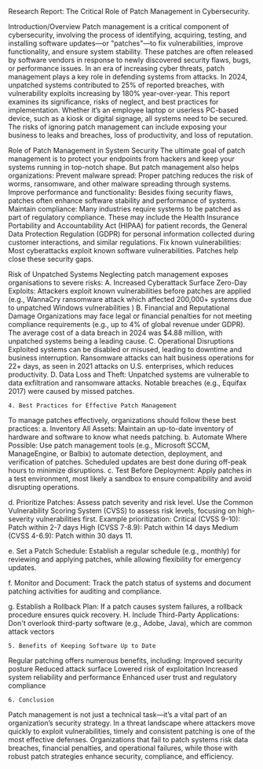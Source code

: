 Research Report: The Critical Role of Patch Management in Cybersecurity.

 Introduction/Overview
Patch management is a critical component of cybersecurity, involving the process of identifying, acquiring, testing, and installing software updates—or "patches"—to fix vulnerabilities, improve functionality, and ensure system stability. 
These patches are often released by software vendors in response to newly discovered security flaws, bugs, or performance issues. In an era of increasing cyber threats, patch management plays a key role in defending systems from attacks. In 2024, unpatched systems contributed to 25% of reported breaches, with vulnerability exploits increasing by 180% year-over-year. This report examines its significance, risks of neglect, and best practices for implementation.
Whether it’s an employee laptop or userless PC-based device, such as a kiosk or digital signage, all systems need to be secured. The risks of ignoring patch management can include exposing your business to leaks and breaches, loss of productivity, and loss of reputation.


Role of Patch Management in System Security
The ultimate goal of patch management is to protect your endpoints from hackers and keep your systems running in top-notch shape. But patch management also helps organizations:
Prevent malware spread: Proper patching reduces the risk of worms, ransomware, and other malware spreading through systems.
Improve performance and functionality: Besides fixing security flaws, patches often enhance software stability and performance of systems.
Maintain compliance: Many industries require systems to be patched as part of regulatory compliance. These may include the Health Insurance Portability and Accountability Act (HIPAA) for patient records, the General Data Protection Regulation (GDPR) for personal information collected during customer interactions, and similar regulations.
Fix known vulnerabilities: Most cyberattacks exploit known software vulnerabilities. Patches help close these security gaps.


Risk of Unpatched Systems
Neglecting patch management exposes organisations to severe risks:
A. Increased Cyberattack Surface
Zero-Day Exploits: Attackers exploit known vulnerabilities before patches are applied (e.g., WannaCry ransomware attack which affected 200,000+ systems due to unpatched Windows vulnerabilities )
B. Financial and Reputational Damage
Organizations may face legal or financial penalties for not meeting compliance requirements (e.g., up to 4% of global revenue under GDPR). 
The average cost of a data breach in 2024 was $4.88 million, with unpatched systems being a leading cause.
C. Operational Disruptions
Exploited systems can be disabled or misused, leading to downtime and business interruption. Ransomware attacks can halt business operations for 22+ days, as seen in 2021 attacks on U.S. enterprises, which reduces productivity.
D. Data Loss and Theft: 
Unpatched systems are vulnerable to data exfiltration and ransomware attacks. Notable breaches (e.g., Equifax 2017) were caused by missed patches.

    4. Best Practices for Effective Patch Management
To manage patches effectively, organizations should follow these best practices:
a. Inventory All Assets: Maintain an up-to-date inventory of hardware and software to know what needs patching.
b. Automate Where Possible: Use patch management tools (e.g., Microsoft SCCM, ManageEngine, or Balbix) to automate detection, deployment, and verification of patches. Scheduled updates are best done during off-peak hours to minimize disruptions.
c. Test Before Deployment: Apply patches in a test environment, most likely a sandbox to ensure compatibility and avoid disrupting operations.


d. Prioritize Patches: Assess patch severity and risk level. Use the Common Vulnerability Scoring System (CVSS) to assess risk levels, focusing on high-severity vulnerabilities first.  Example prioritization:
Critical (CVSS 9-10): Patch within 2-7 days
High (CVSS 7-8.9): Patch within 14 days
Medium (CVSS 4-6.9): Patch within 30 days 11.


e. Set a Patch Schedule:  Establish a regular schedule (e.g., monthly) for reviewing and applying patches, while allowing flexibility for emergency updates.


f. Monitor and Document: Track the patch status of systems and document patching activities for auditing and compliance.


g. Establish a Rollback Plan: If a patch causes system failures, a rollback procedure ensures quick recovery.
H. Include Third-Party Applications: Don't overlook third-party software (e.g., Adobe, Java), which are common attack vectors

    5. Benefits of Keeping Software Up to Date
Regular patching offers numerous benefits, including:
Improved security posture
Reduced attack surface
Lowered risk of exploitation
Increased system reliability and performance
Enhanced user trust and regulatory compliance

    6. Conclusion
Patch management is not just a technical task—it’s a vital part of an organization’s security strategy. In a threat landscape where attackers move quickly to exploit vulnerabilities, timely and consistent patching is one of the most effective defenses. Organizations that fail to patch systems risk data breaches, financial penalties, and operational failures, while those with robust patch strategies enhance security, compliance, and efficiency.
